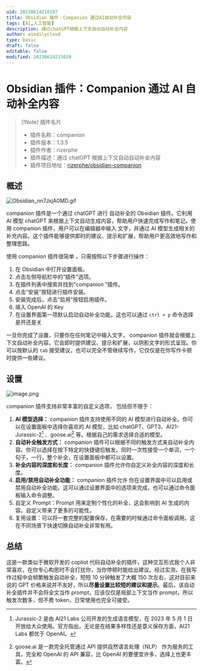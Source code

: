```yaml
---
uid: 20230614210107
title: Obsidian 插件：Companion 通过AI自动补全内容
tags: [AI,人工智能]
description: 通过chatGPT根据上下文自动自动补全内容
author: windilycloud
type: basic
draft: false
editable: false
modified: 20230614215020
---
```


# Obsidian 插件：Companion 通过 AI 自动补全内容

> [!Note] 插件名片
> - 插件名称：companion
> - 插件版本：1.3.5
> - 插件作者：rizerphe
> - 插件描述：通过 chatGPT 根据上下文自动自动补全内容
> - 插件项目地址：[rizerphe/obsidian-companion](https://github.com/rizerphe/obsidian-companion)

## 概述

![Obsidian_nn7JxjA0MD.gif](https://cdn.pkmer.cn/images/Obsidian_nn7JxjA0MD.gif!pkmer)

companion 插件是一个通过 chatGPT 进行 自动补全的 Obsidian 插件。它利用 AI 模型 chatGPT 来根据上下文自动生成内容，帮助用户快速完成写作和笔记。使用 companion 插件，用户可以在编辑器中输入 文字，并通过 AI 模型生成相关的补充内容。这个插件能够提供即时的建议、提示和扩展，帮助用户更高效地写作和整理思路。

使用 companion 插件很简单 ，只需按照以下步骤进行操作：

1. 在 Obsidian 中打开设置面板。
2. 点击左侧导航栏中的“插件”选项。
3. 在插件列表中搜索并找到“companion ”插件。
4. 点击“安装”按钮进行插件安装。
5. 安装完成后，点击“启用”按钮启用插件。
6. 填入 OpenAI 的 Key
7. 在设置界面第一项默认启动自动补全功能，这也可以通过 `ctrl + p` 命令选择是开还是关

一旦你完成了设置，只要你在任何笔记中输入文字， companion 插件就会根据上下文自动补全内容。它会即时提供建议、提示和扩展，以阴影文字的形式呈现。你可以按默认的 `tab` 接受建议，也可以完全不管继续写作，它仅仅是在你写作卡顿时提供一些建议。

## 设置

![image.png](https://cdn.pkmer.cn/images/202306142150146.png!pkmer)

companion 插件支持非常丰富的自定义选项， 包括但不限于：

1. **AI 模型选择：** companion 插件支持使用不同的 AI 模型进行自动补全。你可以在设置面板中选择你喜欢的 AI 模型，比如 chatGPT、GPT3、AI21-Jurassic-2[^1] 、goose.ai[^2] 等。根据自己的需求选择合适的模型。
2. **自动补全触发方式：** companion 插件可以根据不同的触发方式来自动补全内容。你可以选择在按下特定的快捷键后触发。同时一次性接受一个单词，一个句子，一行，整个补全，在设置面板中都可以设置。
3. **补全内容的深度和长度：** companion 插件允许你自定义补全内容的深度和长度。
4. **启用/禁用自动补全功能：** companion 插件允许 你在设置界面中可以启用或禁用自动补全功能。这可以通过设置界面中的选项来完成，也可以通过命令面板输入命令调整。
5. 自定义 Prompt：Prompt 用来定制个性化的补全，这会影响到 AI 生成的内容。自定义带来了更多的可能性。
6. 复用设置：可以将一套完整的配置保存，在需要的时候通过命令面板调用。这在不同场景下快速切换自动补全非常有用。

## 总结

这是一款类似于微软开发的 copliot 代码自动补全的插件，这种交互形式我个人非常喜欢，在你专心构思时不会打扰你，当你停顿时能给出建议。经过实测，在我写作过程中会频繁触发自动补全，短短 10 分钟触发了大概 150 次左右，这对目前来说的 GPT 价格来说并不友好，所以**尽量设置比较短的建议和提示**。最后，该自动补全插件并不会将全文当作 prompt，应该仅仅是局部上下文当作 prompt，所以触发次数多，但不费 token，日常使用也完全可接受。

[^1]:Jurassic-2 是由 AI21 Labs 公司开发的生成语言模型，在 2023 年 5 月 1 日开放给大众使用。官方指出，无论是在结果多样性还是意义保存方面，AI21 Labs 都优于 OpenAI。

[^2]: goose.ai 是一款完全托管通过 API 提供自然语言处理（NLP） 作为服务的工具，完全和 OpenAI 的 API 兼容，比 OpenAI 的要便宜许多，选择上也更丰富。